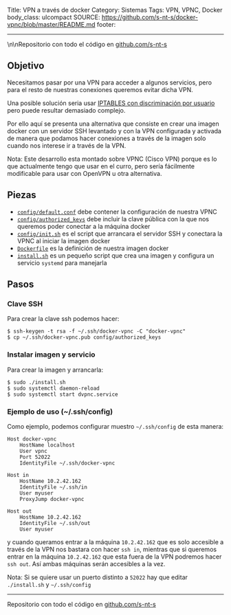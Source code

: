 Title: VPN a través de docker
Category: Sistemas
Tags: VPN, VPNC, Docker
body_class: ulcompact
SOURCE: https://github.com/s-nt-s/docker-vpnc/blob/master/README.md
footer: <hr/>\n\nRepositorio con todo el código en [github.com/s-nt-s](https://github.com/s-nt-s/docker-vpnc)

## Objetivo

Necesitamos pasar por una VPN para acceder a algunos servicios, pero para el
resto de nuestras conexiones queremos evitar dicha VPN.

Una posible solución seria usar [IPTABLES con discriminación por usuario](https://www.niftiestsoftware.com/2011/08/28/making-all-network-traffic-for-a-linux-user-use-a-specific-network-interface/)
pero puede resultar demasiado complejo.

Por ello aquí se presenta una alternativa que consiste en crear una imagen
docker con un servidor SSH levantado y con la VPN configurada y activada
de manera que podamos hacer conexiones a través de la imagen solo cuando nos
interese ir a través de la VPN.

Nota: Este desarrollo esta montado sobre VPNC (Cisco VPN) porque es lo que
actualmente tengo que usar en el curro, pero sería fácilmente modificable para usar con OpenVPN
u otra alternativa.

## Piezas

* [`config/default.conf`](https://github.com/s-nt-s/docker-vpnc/raw/master/config/default.example.conf) debe contener la configuración de nuestra VPNC
* [`config/authorized_keys`](https://github.com/s-nt-s/docker-vpnc/raw/master/config/authorized_keys.example) debe incluir la clave pública con la que nos
queremos poder conectar a la máquina docker
* [`config/init.sh`](https://github.com/s-nt-s/docker-vpnc/raw/master/config/init.sh) es el script que arrancara el servidor SSH y conectara la VPNC
al iniciar la imagen docker
* [`Dockerfile`](https://github.com/s-nt-s/docker-vpnc/raw/master/Dockerfile) es la definición de nuestra imagen docker
* [`install.sh`](https://github.com/s-nt-s/docker-vpnc/raw/master/install.sh) es un pequeño script que crea una imagen y configura un servicio
`systemd` para manejarla

## Pasos

### Clave SSH

Para crear la clave ssh podemos hacer:

```
$ ssh-keygen -t rsa -f ~/.ssh/docker-vpnc -C "docker-vpnc"
$ cp ~/.ssh/docker-vpnc.pub config/authorized_keys
```

### Instalar imagen y servicio

Para crear la imagen y arrancarla:

```
$ sudo ./install.sh
$ sudo systemctl daemon-reload
$ sudo systemctl start dvpnc.service
```

### Ejemplo de uso (~/.ssh/config)

Como ejemplo, podemos configurar muestro `~/.ssh/config` de esta manera:

```
Host docker-vpnc
    HostName localhost
    User vpnc
    Port 52022
    IdentityFile ~/.ssh/docker-vpnc

Host in
    HostName 10.2.42.162
    IdentityFile ~/.ssh/in
    User myuser
    ProxyJump docker-vpnc

Host out
    HostName 10.2.42.162
    IdentityFile ~/.ssh/out
    User myuser
```

y cuando queramos entrar a la máquina `10.2.42.162` que es solo accesible a
través de la VPN nos bastara con hacer `ssh in`, mientras que si queremos
entrar en la máquina `10.2.42.162` que esta fuera de la VPN podremos hacer
`ssh out`. Así ambas máquinas serán accesibles a la vez.

Nota: Si se quiere usar un puerto distinto a `52022` hay que editar `./install.sh`
y `~/.ssh/config`

<hr/>

Repositorio con todo el código en [github.com/s-nt-s](https://github.com/s-nt-s/docker-vpnc)